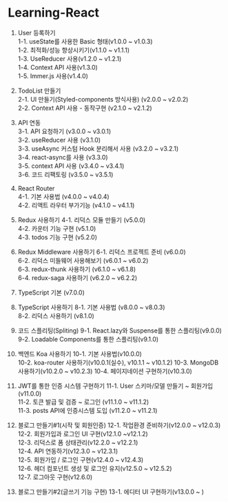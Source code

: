 # Learning-React

1. User 등록하기  
	1-1. useState를 사용한 Basic 형태(v1.0.0 ~ v1.0.3)  
	1-2. 최적화/성능 향상시키기(v1.1.0 ~ v1.1.1)  
	1-3. UseReducer 사용(v1.2.0 ~ v1.2.1)  
	1-4. Context API 사용(v1.3.0)  
	1-5. Immer.js 사용(v1.4.0)  
  
2. TodoList 만들기  
	2-1. UI 만들기(Styled-components 방식사용) (v2.0.0 ~ v2.0.2)  
	2-2. Context API 사용 - 동작구현 (v2.1.0 ~ v2.1.2)  
  	
3. API 연동  
	3-1. API 요청하기 (v3.0.0 ~ v3.0.1)  
	3-2. useReducer 사용 (v3.1.0)  
	3-3. useAsync 커스텀 Hook 분리해서 사용 (v3.2.0 ~ v3.2.1)  
	3-4. react-async를 사용 (v3.3.0)  
	3-5. context API 사용 (v3.4.0 ~ v3.4.1)  
	3-6. 코드 리팩토링 (v3.5.0 ~ v3.5.1)  

4. React Router  
	4-1. 기본 사용법 (v4.0.0 ~ v4.0.4)  
	4-2. 리액트 라우터 부가기능 (v4.1.0 ~ v4.1.1)  

5. Redux 사용하기
	4-1. 리덕스 모듈 만들기 (v5.0.0)  
	4-2. 카운터 기능 구현 (v5.1.0)  
	4-3. todos 기능 구현 (v5.2.0)  

6. Redux Middleware 사용하기
	6-1. 리덕스 프로젝트 준비 (v6.0.0)  
	6-2. 리덕스 미들웨어 사용해보기 (v6.0.1 ~ v6.0.2)  
	6-3. redux-thunk 사용하기 (v6.1.0 ~ v6.1.8)  
	6-4. redux-saga 사용하기 (v6.2.0 ~ v6.2.2)  

7. TypeScript 기본 (v7.0.0)

8. TypeScript 사용하기
	8-1. 기본 사용법 (v8.0.0 ~ v8.0.3)  
	8-2. 리덕스 사용하기 (v8.1.0)  

9. 코드 스플리팅(Spliting)
	9-1. React.lazy와 Suspense를 통한 스플리팅(v9.0.0)  
	9-2. Loadable Components를 통한 스플리팅(v9.1.0)

10. 백엔드 Koa 사용하기
	10-1. 기본 사용법(v10.0.0)  
	10-2. koa-router 사용하기(v10.0.1(실수), v10.1.1 ~ v10.1.2)
	10-3. MongoDB 사용하기(v10.2.0 ~ v10.2.3)
	10-4. 페이지네이션 구현하기(v10.3.0)

11. JWT를 통한 인증 시스템 구현하기
	11-1. User 스키마/모델 만들기 ~ 회원가입 (v11.0.0)  
	11-2. 토큰 발급 및 검증 ~ 로그인 (v11.1.0 ~ v11.1.2)  
	11-3. posts API에 인증시스템 도입 (v11.2.0 ~ v11.2.1)

12. 블로그 만들기#1(시작 및 회원인증)
	12-1. 작업환경 준비하기(v12.0.0 ~ v12.0.3)  
	12-2. 회원가입과 로그인 UI 구현(v12.1.0 ~v12.1.2)  
	12-3. 리덕스로 폼 상태관리(v12.2.0 ~ v12.2.1)  
	12-4. API 연동하기(v12.3.0 ~ v12.3.1)  
	12-5. 회원가입 / 로그인 구현(v12.4.0 ~ v12.4.3)  
	12-6. 헤더 컴포넌트 생성 및 로그인 유지(v12.5.0 ~ v12.5.2)  
	12-7. 로그아웃 구현(v12.6.0)

13. 블로그 만들기#2(글쓰기 기능 구현)
	13-1. 에디터 UI 구현하기(v13.0.0 ~ )